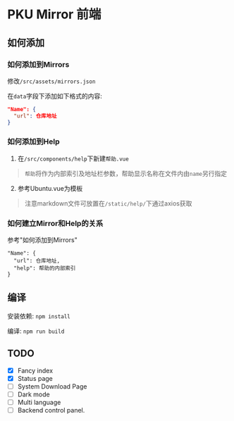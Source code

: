 # PKU Mirror 前端

## 如何添加

### 如何添加到Mirrors

修改`/src/assets/mirrors.json`

在`data`字段下添加如下格式的内容:

``` json
"Name": {
  "url": 仓库地址
}
```

### 如何添加到Help

1. 在`/src/components/help`下新建`帮助.vue`

> `帮助`将作为内部索引及地址栏参数，帮助显示名称在文件内由`name`另行指定

2. 参考Ubuntu.vue为模板

> 注意markdown文件可放置在`/static/help/`下通过axios获取

### 如何建立Mirror和Help的关系

参考"如何添加到Mirrors"

```
"Name": {
  "url": 仓库地址,
  "help": 帮助的内部索引
}
```

## 编译

安装依赖: `npm install`

编译: `npm run build`

## TODO

- [x] Fancy index
- [x] Status page
- [ ] System Download Page
- [ ] Dark mode
- [ ] Multi language
- [ ] Backend control panel.
